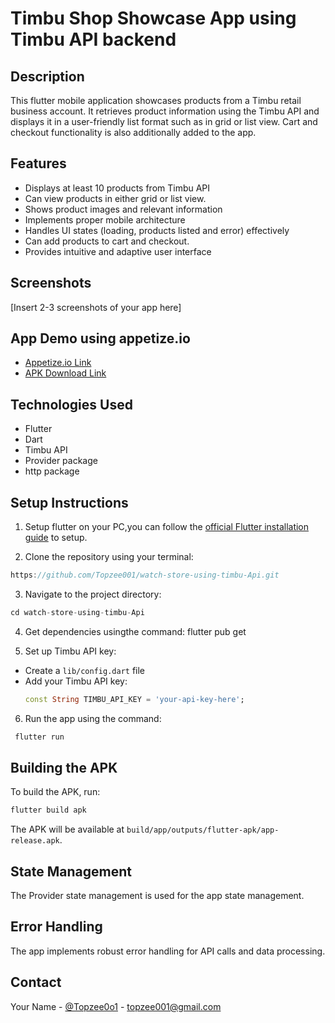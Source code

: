 # Timbu Shop Showcase App using Timbu API backend

## Description

This flutter mobile application showcases products from a Timbu retail business account. It retrieves product information using the Timbu API and displays it in a user-friendly list format such as in grid or list view. Cart and checkout functionality is also additionally added to the app.

## Features

- Displays at least 10 products from Timbu API
- Can view products in either grid or list view.
- Shows product images and relevant information
- Implements proper mobile architecture
- Handles UI states (loading, products listed and error) effectively
- Can add products to cart and checkout.
- Provides intuitive and adaptive user interface

## Screenshots

[Insert 2-3 screenshots of your app here]

## App Demo using appetize.io

- [Appetize.io Link](https://appetize.io/your-app-link-here)
- [APK Download Link](https://your-apk-download-link-here)

## Technologies Used

- Flutter
- Dart
- Timbu API
- Provider package
- http package

## Setup Instructions

1. Setup flutter on your PC,you can  follow the [official Flutter installation guide](https://flutter.dev/docs/get-started/install) to setup.

2. Clone the repository using your terminal:
 ```dart
https://github.com/Topzee001/watch-store-using-timbu-Api.git
 ```
3. Navigate to the project directory:

```dart
cd watch-store-using-timbu-Api
  ```

4. Get dependencies usingthe command:
flutter pub get

5. Set up Timbu API key:
- Create a `lib/config.dart` file
- Add your Timbu API key:
  ```dart
  const String TIMBU_API_KEY = 'your-api-key-here';
  ```

6. Run the app using the command:
 ```dart
  flutter run
  ```

## Building the APK

To build the APK, run: 
 ```dart
 flutter build apk 
  ```


The APK will be available at `build/app/outputs/flutter-apk/app-release.apk`.

## State Management

The Provider state management is used for the app state management.

## Error Handling

The app implements robust error handling for API calls and data processing.

## Contact

Your Name - [@Topzee0o1](https://x.com/Topzee0o1?t=0mRrTquyK7ZrSDDzjwhHLw&s=03) - topzee001@gmail.com




